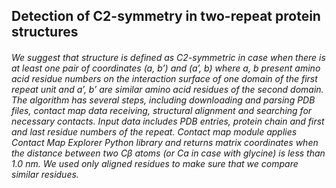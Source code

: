 ## Detection of C2-symmetry in two-repeat protein structures
###### We suggest that structure is defined as C2-symmetric in case when there is at least one pair of coordinates (a, b’) and (a’, b) where a, b present amino acid residue numbers on the interaction surface of one domain of the first repeat unit and a’, b’ are similar amino acid residues of the second domain. The algorithm has several steps, including downloading and parsing PDB files, contact map data receiving, structural alignment and searching for necessary contacts. Input data includes PDB entries, protein chain and first and last residue numbers of the repeat. Contact map module applies Contact Map Explorer Python library and returns matrix coordinates when the distance between two Cβ atoms (or Ca in case with glycine) is less than 1.0 nm. We used only aligned residues to make sure that we compare similar residues.

